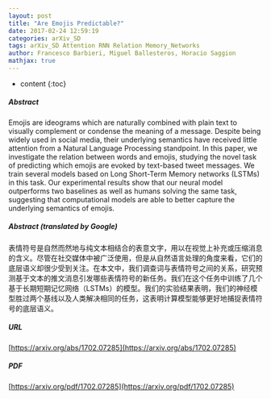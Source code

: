 ```yaml
---
layout: post
title: "Are Emojis Predictable?"
date: 2017-02-24 12:59:19
categories: arXiv_SD
tags: arXiv_SD Attention RNN Relation Memory_Networks
author: Francesco Barbieri, Miguel Ballesteros, Horacio Saggion
mathjax: true
---
```


* content
{:toc}

##### Abstract
Emojis are ideograms which are naturally combined with plain text to visually complement or condense the meaning of a message. Despite being widely used in social media, their underlying semantics have received little attention from a Natural Language Processing standpoint. In this paper, we investigate the relation between words and emojis, studying the novel task of predicting which emojis are evoked by text-based tweet messages. We train several models based on Long Short-Term Memory networks (LSTMs) in this task. Our experimental results show that our neural model outperforms two baselines as well as humans solving the same task, suggesting that computational models are able to better capture the underlying semantics of emojis.

##### Abstract (translated by Google)
表情符号是自然而然地与纯文本相结合的表意文字，用以在视觉上补充或压缩消息的含义。尽管在社交媒体中被广泛使用，但是从自然语言处理的角度来看，它们的底层语义却很少受到关注。在本文中，我们调查词与表情符号之间的关系，研究预测基于文本的推文消息引发哪些表情符号的新任务。我们在这个任务中训练了几个基于长期短期记忆网络（LSTMs）的模型。我们的实验结果表明，我们的神经模型胜过两个基线以及人类解决相同的任务，这表明计算模型能够更好地捕捉表情符号的底层语义。

##### URL
[https://arxiv.org/abs/1702.07285](https://arxiv.org/abs/1702.07285)

##### PDF
[https://arxiv.org/pdf/1702.07285](https://arxiv.org/pdf/1702.07285)

